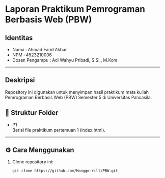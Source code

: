 # Laporan Praktikum Pemrograman Berbasis Web (PBW)

## Identitas
- Nama : Ahmad Farid Akbar
- NPM  : 4523210006
- Dosen Pengampu : Adi Wahyu Pribadi, S.Si., M.Kom  

---

## Deskripsi
Repository ini digunakan untuk menyimpan hasil praktikum mata kuliah Pemrograman Berbasis Web (PBW) Semester 5 di Universitas Pancasila.



## 📂 Struktur Folder
- P1  
  Berisi file praktikum pertemuan 1 (index.html).

---

## ⚙ Cara Menggunakan
1. Clone repository ini:
   ```bash
   git clone https://github.com/Manggo-rill/PBW.git
